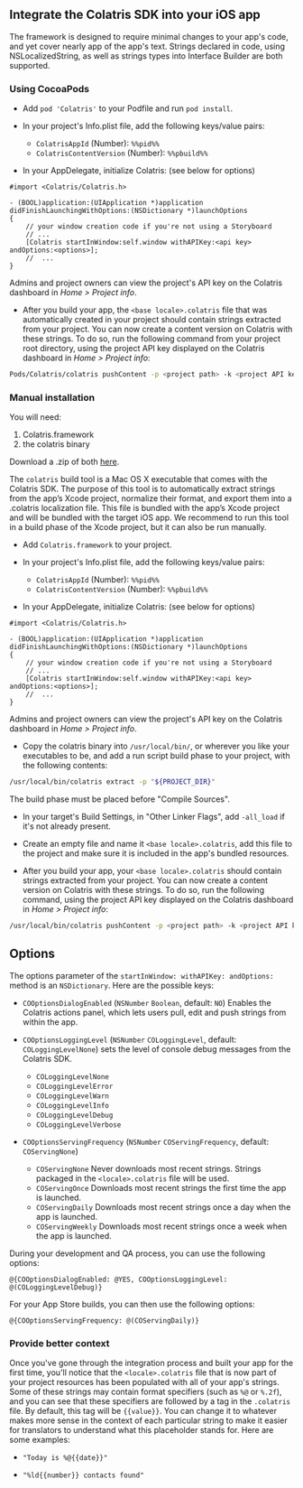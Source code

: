 ## Integrate the Colatris SDK into your iOS app

The framework is designed to require minimal changes to your app's code, and yet cover nearly app of the app's text. Strings declared in code, using NSLocalizedString, as well as strings types into Interface Builder are both supported.

### Using CocoaPods

* Add `pod 'Colatris'` to your Podfile and run `pod install`.

* In your project's Info.plist file, add the following keys/value pairs: 
    * `ColatrisAppId` (Number): `%%pid%%`
    * `ColatrisContentVersion` (Number): `%%pbuild%%`

* In your AppDelegate, initialize Colatris: (see below for options)

```objc
#import <Colatris/Colatris.h>

- (BOOL)application:(UIApplication *)application didFinishLaunchingWithOptions:(NSDictionary *)launchOptions 
{   
    // your window creation code if you're not using a Storyboard
    // ...
    [Colatris startInWindow:self.window withAPIKey:<api key> andOptions:<options>];
    //  ...
}
```

Admins and project owners can view the project's API key on the Colatris dashboard in _Home > Project info_.

* After you build your app, the `<base locale>.colatris` file that was automatically created in your project should contain strings extracted from your project. You can now create a content version on Colatris with these strings. To do so, run the following command from your project root directory, using the project API key displayed on the Colatris dashboard in _Home > Project info_:

```bash
Pods/Colatris/colatris pushContent -p <project path> -k <project API key> [-d <description>]
```

### Manual installation

You will need:

1. Colatris.framework
2. the colatris binary


Download a .zip of both [here](https://github.com/colatris/colatris-ios-sdk/archive/master.zip).


The `colatris` build tool is a Mac OS X executable that comes with the Colatris SDK. The purpose of this tool is to automatically extract strings from the app’s Xcode project, normalize their format, and export them into a .colatris localization file. This file is bundled with the app’s Xcode project and will be bundled with the target iOS app. We recommend to run this tool in a build phase of the Xcode project, but it can also be run manually.


* Add `Colatris.framework` to your project.

* In your project's Info.plist file, add the following keys/value pairs: 
    * `ColatrisAppId` (Number): `%%pid%%`
    * `ColatrisContentVersion` (Number): `%%pbuild%%`

* In your AppDelegate, initialize Colatris: (see below for options)

```objc
#import <Colatris/Colatris.h>

- (BOOL)application:(UIApplication *)application didFinishLaunchingWithOptions:(NSDictionary *)launchOptions 
{   
    // your window creation code if you're not using a Storyboard
    // ...
    [Colatris startInWindow:self.window withAPIKey:<api key> andOptions:<options>];
    //  ...
}
```

Admins and project owners can view the project's API key on the Colatris dashboard in _Home > Project info_.
    
* Copy the colatris binary into `/usr/local/bin/`, or wherever you like your executables to be, and add a run script build phase to your project, with the following contents:

```bash
/usr/local/bin/colatris extract -p "${PROJECT_DIR}"
```

The build phase must be placed before "Compile Sources".


* In your target's Build Settings, in "Other Linker Flags", add `-all_load` if it's not already present.


* Create an empty file and name it `<base locale>.colatris`, add this file to the project and make sure it is included in the app's bundled resources.

* After you build your app, your `<base locale>.colatris` should contain strings extracted from your project. You can now create a content version on Colatris with these strings. To do so, run the following command, using the project API key displayed on the Colatris dashboard in _Home > Project info_:

```bash
/usr/local/bin/colatris pushContent -p <project path> -k <project API key> [-d <description>]
```

## Options

The options parameter of the `startInWindow: withAPIKey: andOptions:` method is an `NSDictionary`. Here are the possible keys:

* `COOptionsDialogEnabled` (`NSNumber` `Boolean`, default: `NO`) Enables the Colatris actions panel, which lets users pull, edit and push strings from within the app.

* `COOptionsLoggingLevel` (`NSNumber` `COLoggingLevel`, default: `COLoggingLevelNone`) sets the level of console debug messages from the Colatris SDK.

    * `COLoggingLevelNone`
    * `COLoggingLevelError`
    * `COLoggingLevelWarn`
    * `COLoggingLevelInfo`
    * `COLoggingLevelDebug`
    * `COLoggingLevelVerbose`

* `COOptionsServingFrequency` (`NSNumber` `COServingFrequency`, default: `COServingNone`)
    * `COServingNone` Never downloads most recent strings. Strings packaged in the `<locale>.colatris` file will be used.
    * `COServingOnce` Downloads most recent strings the first time the app is launched.
    * `COServingDaily` Downloads most recent strings once a day when the app is launched.
    * `COServingWeekly` Downloads most recent strings once a week when the app is launched.


During your development and QA process, you can use the following options:

```objc
@{COOptionsDialogEnabled: @YES, COOptionsLoggingLevel: @(COLoggingLevelDebug)}
```

For your App Store builds, you can then use the following options:

```objc
@{COOptionsServingFrequency: @(COServingDaily)}
```


### Provide better context

Once you've gone through the integration process and built your app for the first time, you'll notice that the `<locale>.colatris` file that is now part of your project resources has been populated with all of your app's strings. Some of these strings may contain format specifiers (such as `%@` or `%.2f`), and you can see that these specifiers are followed by a tag in the `.colatris` file. By default, this tag will be `{{value}}`. You can change it to whatever makes more sense in the context of each particular string to make it easier for translators to understand what this placeholder stands for. Here are some examples:
    
* `"Today is %@{{date}}"`

* `"%ld{{number}} contacts found"`


